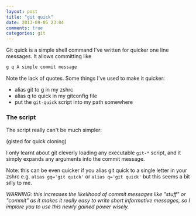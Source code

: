 ```yaml
---
layout: post
title: "git quick"
date: 2013-09-05 23:04
comments: true
categories: git
---
```


Git quick is a simple shell command I've written for quicker one line messages. It allows committing like

``` bash
g q A simple commit message
```

Note the lack of quotes.  Some things I've used to make it quicker:

* alias git to g in my zshrc
* alias q to quick in my gitconfig file
* put the `git-quick` script into my path somewhere

### The script

The script really can't be much simpler:


<script src="https://gist.github.com/mindriot101/6456980.js"></script>

(gisted for quick cloning)

I only learnt about git cleverly loading any executable `git-*` script, and it simply expands any arguments into the commit message.

Note: this can be even quicker if you alias git quick to a single letter in your zshrc e.g. `alias gq='git quick'` or `alias q='git quick'` but this seems a bit silly to me. 




*WARNING: this increases the likelihood of commit messages like "stuff" or "commit" as it makes it really easy to write short informative messages, so I implore you to use this newly gained power wisely.*
